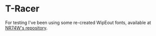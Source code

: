 # T-Racer

For testing I've been using some re-created WipEout fonts, available at [NR74W's repository](https://github.com/NR74W/WipEout-Fonts).
